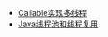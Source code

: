 - <a href="../../pages/concurrent/threads/Callable实现多线程.md">Callable实现多线程</a>
- <a href="../../pages/concurrent/threads/Java线程池和线程复用.md">Java线程池和线程复用</a>
